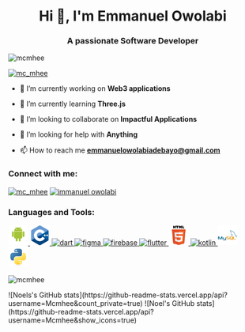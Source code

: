 <h1 align="center">Hi 👋, I'm Emmanuel Owolabi</h1>
<h3 align="center">A passionate Software Developer</h3>

<p align="left"> <img src="https://komarev.com/ghpvc/?username=mcmhee&label=Profile%20views&color=0e75b6&style=flat" alt="mcmhee" /> </p>

<p align="left"> <a href="https://twitter.com/mc_mhee" target="blank"><img src="https://img.shields.io/twitter/follow/mc_mhee?logo=twitter&style=for-the-badge" alt="mc_mhee" /></a> </p>

- 🔭 I’m currently working on **Web3 applications**

- 🌱 I’m currently learning **Three.js**

- 👯 I’m looking to collaborate on **Impactful Applications**

- 🤝 I’m looking for help with **Anything**

- 📫 How to reach me **emmanuelowolabiadebayo@gmail.com**

<h3 align="left">Connect with me:</h3>
<p align="left">
<a href="https://twitter.com/mc_mhee" target="blank"><img align="center" src="https://raw.githubusercontent.com/rahuldkjain/github-profile-readme-generator/neutral-icons/src/images/icons/Social/twitter.svg" alt="mc_mhee" height="30" width="40" /></a>
<a href="https://fb.com/immanuel owolabi" target="blank"><img align="center" src="https://raw.githubusercontent.com/rahuldkjain/github-profile-readme-generator/neutral-icons/src/images/icons/Social/facebook.svg" alt="immanuel owolabi" height="30" width="40" /></a>
</p>

<h3 align="left">Languages and Tools:</h3>
<p align="left"> <a href="https://developer.android.com" target="_blank"> <img src="https://raw.githubusercontent.com/devicons/devicon/master/icons/android/android-original-wordmark.svg" alt="android" width="40" height="40"/> </a> <a href="https://www.w3schools.com/cpp/" target="_blank"> <img src="https://raw.githubusercontent.com/devicons/devicon/master/icons/cplusplus/cplusplus-original.svg" alt="cplusplus" width="40" height="40"/> </a> <a href="https://dart.dev" target="_blank"> <img src="https://www.vectorlogo.zone/logos/dartlang/dartlang-icon.svg" alt="dart" width="40" height="40"/> </a> <a href="https://www.figma.com/" target="_blank"> <img src="https://www.vectorlogo.zone/logos/figma/figma-icon.svg" alt="figma" width="40" height="40"/> </a> <a href="https://firebase.google.com/" target="_blank"> <img src="https://www.vectorlogo.zone/logos/firebase/firebase-icon.svg" alt="firebase" width="40" height="40"/> </a> <a href="https://flutter.dev" target="_blank"> <img src="https://www.vectorlogo.zone/logos/flutterio/flutterio-icon.svg" alt="flutter" width="40" height="40"/> </a> <a href="https://www.w3.org/html/" target="_blank"> <img src="https://raw.githubusercontent.com/devicons/devicon/master/icons/html5/html5-original-wordmark.svg" alt="html5" width="40" height="40"/> </a> <a href="https://kotlinlang.org" target="_blank"> <img src="https://www.vectorlogo.zone/logos/kotlinlang/kotlinlang-icon.svg" alt="kotlin" width="40" height="40"/> </a> <a href="https://www.mysql.com/" target="_blank"> <img src="https://raw.githubusercontent.com/devicons/devicon/master/icons/mysql/mysql-original-wordmark.svg" alt="mysql" width="40" height="40"/> </a> <a href="https://www.python.org" target="_blank"> <img src="https://raw.githubusercontent.com/devicons/devicon/master/icons/python/python-original.svg" alt="python" width="40" height="40"/> </a> </p>

<p><img align="center" src="https://github-readme-stats.vercel.app/api/top-langs?username=mcmhee&show_icons=true&locale=en&layout=compact" alt="mcmhee" /></p>
![Noels's GitHub stats](https://github-readme-stats.vercel.app/api?username=Mcmhee&count_private=true)  ![Noel's GitHub stats](https://github-readme-stats.vercel.app/api?username=Mcmhee&show_icons=true)

